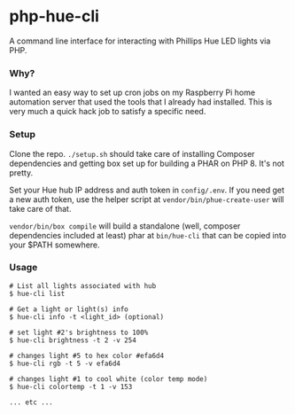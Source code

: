 # php-hue-cli
A command line interface for interacting with Phillips Hue LED lights via PHP.

### Why?
I wanted an easy way to set up cron jobs on my Raspberry Pi home automation server that used the tools that I already had installed. This is very much a quick hack job to satisfy a specific need.

### Setup
Clone the repo. `./setup.sh` should take care of installing Composer dependencies and getting box set up for building a PHAR on PHP 8. It's not pretty.

Set your Hue hub IP address and auth token in `config/.env`. If you need get a new auth token, use the helper script at `vendor/bin/phue-create-user` will take care of that.

`vendor/bin/box compile` will build a standalone (well, composer dependencies included at least) phar at `bin/hue-cli` that can be copied into your $PATH somewhere.

### Usage

```
# List all lights associated with hub
$ hue-cli list

# Get a light or light(s) info
$ hue-cli info -t <light_id> (optional)

# set light #2's brightness to 100%
$ hue-cli brightness -t 2 -v 254

# changes light #5 to hex color #efa6d4
$ hue-cli rgb -t 5 -v efa6d4

# changes light #1 to cool white (color temp mode)
$ hue-cli colortemp -t 1 -v 153

... etc ...

```